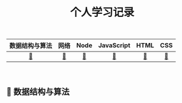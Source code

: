 <div align="center"><h1>个人学习记录</h1></div>
<br>

|         数据结构与算法         |        网络         |       Node       |       JavaScript       |         HTML         |       CSS       |
| :----------------------------: | :-----------------: | :--------------: | :--------------------: | :------------------: | :-------------: |
| [:memo:](#memo-数据结构与算法) | [:snail:](#network) | [:8ball:](#node) | [:shirt:](#javascript) | [:hamburger:](#html) | [:lemon:](#css) |

<br>

## :memo: 数据结构与算法

